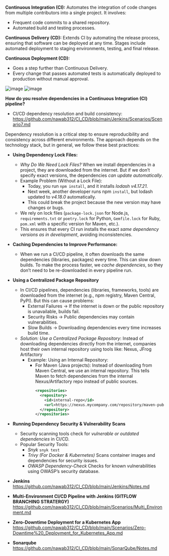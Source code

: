 **Continuous Integration (CI):** Automates the integration of code changes from multiple contributors into a single project. It involves: 
- Frequent code commits to a shared repository.
- Automated build and testing processes.

**Continuous Delivery (CD):** Extends CI by automating the release process, ensuring that software can be deployed at any time. Stages include automated deployment to staging environments, testing, and final release.

**Continuous Deployment (CD):**
- Goes a step further than Continuous Delivery.
- Every change that passes automated tests is automatically deployed to production without manual approval.

![image](https://github.com/user-attachments/assets/44b04fd9-a71e-4a71-a092-c80e646f71c1) ![image](https://github.com/user-attachments/assets/d390e893-2e95-48dd-8307-e81a6cc1defc)

**How do you resolve dependencies in a Continuous Integration (CI) pipeline?**

- CI/CD dependency resolution and build consistency: https://github.com/nawab312/CI_CD/blob/main/Jenkins/Scenarios/Scenario7.md

Dependency resolution is a critical step to ensure reproducibility and consistency across different environments. The approach depends on the technology stack, but in general, we follow these best practices:
- **Using Dependency Lock Files:**
  - *Why Do We Need Lock Files?* When we install dependencies in a project, they are downloaded from the internet. But if we don’t specify exact versions, the dependencies *can update automatically*.
  - Example Problem (Without a Lock File):
    - Today, you run `npm install`, and it installs *lodash v4.17.21*.
    - Next week, another developer runs npm `install`, but lodash updated to *v4.18.0* automatically.
    - This could break the project because the new version may have changes or bugs.
  - We rely on lock files (`package-lock.json` for Node.js, `requirements.txt` or `poetry.lock` for Python, `Gemfile.lock` for Ruby, `pom.xml` with a specific version for Maven, etc.).
  - This ensures that every CI run installs the exact *same dependency versions as in development*, avoiding inconsistencies.
- **Caching Dependencies to Improve Performance:**
  - When we run a CI/CD pipeline, it often downloads the same dependencies (libraries, packages) every time. This can slow down builds. To make the process faster, we *cache dependencies*, so they don’t need to be re-downloaded in every pipeline run.
- **Using a Centralized Package Repository**
  - In CI/CD pipelines, dependencies (libraries, frameworks, tools) are downloaded from the internet (e.g., npm registry, Maven Central, PyPI). But this can cause problems:
    - External Failures → If the internet is down or the public repository is unavailable, builds fail.
    - Security Risks → Public dependencies may contain vulnerabilities.
    - Slow Builds → Downloading dependencies every time increases build time.
  - *Solution: Use a Centralized Package Repository*: Instead of downloading dependencies directly from the internet, companies host their own internal repository using tools like: Nexus, JFrog Artifactory
    - Example: Using an Internal Repository:
      - For Maven (Java projects): Instead of downloading from Maven Central, we use an internal repository. This tells Maven to fetch dependencies from the internal Nexus/Artifactory repo instead of public sources.
        ```xml
        <repositories>
          <repository>
            <id>internal-repo</id>
            <url>https://nexus.mycompany.com/repository/maven-public/</url>
          </repository>
        </repositories>
        ```
- **Running Dependency Security & Vulnerability Scans**
  - Security scanning tools check for *vulnerable or outdated dependencies* in CI/CD.
  - Popular Security Tools:
    - *Snyk* `snyk test`
    - *Trivy (For Docker & Kubernetes)* Scans container images and dependencies for security issues.
    - *OWASP Dependency-Check* Checks for known vulnerabilities using OWASP’s security database.

- **Jenkins** https://github.com/nawab312/CI_CD/blob/main/Jenkins/Notes.md

- **Multi-Environment CI/CD Pipeline with Jenkins (GITFLOW  BRANCHING STRATERGY)** https://github.com/nawab312/CI_CD/blob/main/Scenarios/Multi_Environment.md

- **Zero-Downtime Deployment for a Kubernetes App** https://github.com/nawab312/CI_CD/blob/main/Scenarios/Zero-Downtime%20_Deployment_for_Kubernetes_App.md

- **Sonarqube** https://github.com/nawab312/CI_CD/blob/main/SonarQube/Notes.md


